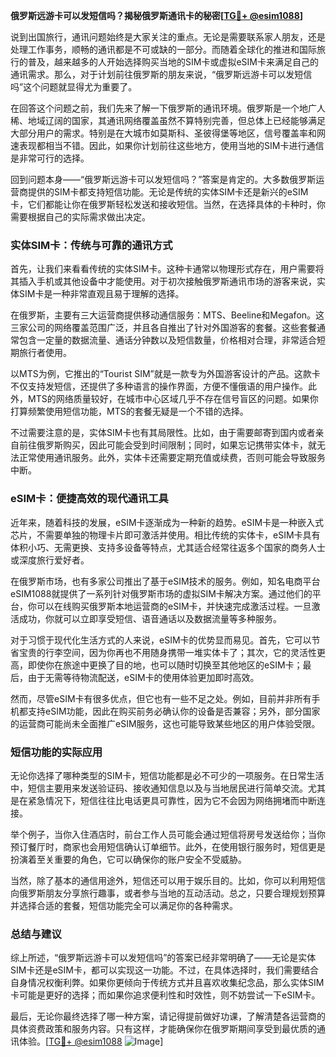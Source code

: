 **俄罗斯远游卡可以发短信吗？揭秘俄罗斯通讯卡的秘密[[TG💪+ @esim1088](https://t.me/s/esim1088)]**

说到出国旅行，通讯问题始终是大家关注的重点。无论是需要联系家人朋友，还是处理工作事务，顺畅的通讯都是不可或缺的一部分。而随着全球化的推进和国际旅行的普及，越来越多的人开始选择购买当地的SIM卡或虚拟eSIM卡来满足自己的通讯需求。那么，对于计划前往俄罗斯的朋友来说，“俄罗斯远游卡可以发短信吗”这个问题就显得尤为重要了。

在回答这个问题之前，我们先来了解一下俄罗斯的通讯环境。俄罗斯是一个地广人稀、地域辽阔的国家，其通讯网络覆盖虽然不算特别完善，但总体上已经能够满足大部分用户的需求。特别是在大城市如莫斯科、圣彼得堡等地区，信号覆盖率和网速表现都相当不错。因此，如果你计划前往这些地方，使用当地的SIM卡进行通信是非常可行的选择。

回到问题本身——“俄罗斯远游卡可以发短信吗？”答案是肯定的。大多数俄罗斯运营商提供的SIM卡都支持短信功能。无论是传统的实体SIM卡还是新兴的eSIM卡，它们都能让你在俄罗斯轻松发送和接收短信。当然，在选择具体的卡种时，你需要根据自己的实际需求做出决定。

### 实体SIM卡：传统与可靠的通讯方式

首先，让我们来看看传统的实体SIM卡。这种卡通常以物理形式存在，用户需要将其插入手机或其他设备中才能使用。对于初次接触俄罗斯通讯市场的游客来说，实体SIM卡是一种非常直观且易于理解的选择。

在俄罗斯，主要有三大运营商提供移动通信服务：MTS、Beeline和Megafon。这三家公司的网络覆盖范围广泛，并且各自推出了针对外国游客的套餐。这些套餐通常包含一定量的数据流量、通话分钟数以及短信数量，价格相对合理，非常适合短期旅行者使用。

以MTS为例，它推出的“Tourist SIM”就是一款专为外国游客设计的产品。这款卡不仅支持发短信，还提供了多种语言的操作界面，方便不懂俄语的用户操作。此外，MTS的网络质量较好，在城市中心区域几乎不存在信号盲区的问题。如果你打算频繁使用短信功能，MTS的套餐无疑是一个不错的选择。

不过需要注意的是，实体SIM卡也有其局限性。比如，由于需要邮寄到国内或者亲自前往俄罗斯购买，因此可能会受到时间限制；同时，如果忘记携带实体卡，就无法正常使用通讯服务。此外，实体卡还需要定期充值或续费，否则可能会导致服务中断。

### eSIM卡：便捷高效的现代通讯工具

近年来，随着科技的发展，eSIM卡逐渐成为一种新的趋势。eSIM卡是一种嵌入式芯片，不需要单独的物理卡片即可激活并使用。相比传统的实体卡，eSIM卡具有体积小巧、无需更换、支持多设备等特点，尤其适合经常往返多个国家的商务人士或深度旅行爱好者。

在俄罗斯市场，也有多家公司推出了基于eSIM技术的服务。例如，知名电商平台eSIM1088就提供了一系列针对俄罗斯市场的虚拟SIM卡解决方案。通过他们的平台，你可以在线购买俄罗斯本地运营商的eSIM卡，并快速完成激活过程。一旦激活成功，你就可以立即享受短信、语音通话以及数据流量等多种服务。

对于习惯于现代化生活方式的人来说，eSIM卡的优势显而易见。首先，它可以节省宝贵的行李空间，因为你再也不用随身携带一堆实体卡了；其次，它的灵活性更高，即使你在旅途中更换了目的地，也可以随时切换至其他地区的eSIM卡；最后，由于无需等待物流配送，eSIM卡的使用体验更加即时高效。

然而，尽管eSIM卡有很多优点，但它也有一些不足之处。例如，目前并非所有手机都支持eSIM功能，因此在购买前务必确认你的设备是否兼容；另外，部分国家的运营商可能尚未全面推广eSIM服务，这也可能导致某些地区的用户体验受限。

### 短信功能的实际应用

无论你选择了哪种类型的SIM卡，短信功能都是必不可少的一项服务。在日常生活中，短信主要用来发送验证码、接收通知信息以及与当地居民进行简单交流。尤其是在紧急情况下，短信往往比电话更具可靠性，因为它不会因为网络拥堵而中断连接。

举个例子，当你入住酒店时，前台工作人员可能会通过短信将房号发送给你；当你预订餐厅时，商家也会用短信确认订单细节。此外，在使用银行服务时，短信更是扮演着至关重要的角色，它可以确保你的账户安全不受威胁。

当然，除了基本的通信用途外，短信还可以用于娱乐目的。比如，你可以利用短信向俄罗斯朋友分享旅行趣事，或者参与当地的互动活动。总之，只要合理规划预算并选择合适的套餐，短信功能完全可以满足你的各种需求。

### 总结与建议

综上所述，“俄罗斯远游卡可以发短信吗”的答案已经非常明确了——无论是实体SIM卡还是eSIM卡，都可以实现这一功能。不过，在具体选择时，我们需要结合自身情况权衡利弊。如果你更倾向于传统方式并且喜欢收集纪念品，那么实体SIM卡可能是更好的选择；而如果你追求便利性和时效性，则不妨尝试一下eSIM卡。

最后，无论你最终选择了哪一种方案，请记得提前做好功课，了解清楚各运营商的具体资费政策和服务内容。只有这样，才能确保你在俄罗斯期间享受到最优质的通讯体验。[[TG💪+ @esim1088](https://t.me/s/esim1088) ![Image](https://i.postimg.cc/4NQfJmqS/Snipaste-2025-05-13-00-14-12.png)]